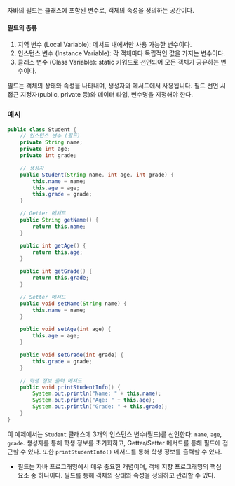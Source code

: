 자바의 필드는 클래스에 포함된 변수로, 객체의 속성을 정의하는 공간이다.

#### 필드의 종류
1. 지역 변수 (Local Variable): 메서드 내에서만 사용 가능한 변수이다.
2. 인스턴스 변수 (Instance Variable): 각 객체마다 독립적인 값을 가지는 변수이다.
3. 클래스 변수 (Class Variable): static 키워드로 선언되어 모든 객체가 공유하는 변수이다.

필드는 객체의 상태와 속성을 나타내며, 생성자와 메서드에서 사용됩니다. 필드 선언 시 접근 지정자(public, private 등)와 데이터 타입, 변수명을 지정해야 한다. 

### 예시
```java
public class Student {
    // 인스턴스 변수 (필드)
    private String name;
    private int age;
    private int grade;

    // 생성자
    public Student(String name, int age, int grade) {
        this.name = name;
        this.age = age;
        this.grade = grade;
    }

    // Getter 메서드
    public String getName() {
        return this.name;
    }

    public int getAge() {
        return this.age;
    }

    public int getGrade() {
        return this.grade;
    }

    // Setter 메서드
    public void setName(String name) {
        this.name = name;
    }

    public void setAge(int age) {
        this.age = age;
    }

    public void setGrade(int grade) {
        this.grade = grade;
    }

    // 학생 정보 출력 메서드
    public void printStudentInfo() {
        System.out.println("Name: " + this.name);
        System.out.println("Age: " + this.age);
        System.out.println("Grade: " + this.grade);
    }
}
```
이 예제에서는 `Student` 클래스에 3개의 인스턴스 변수(필드)를 선언한다: `name`, `age`, `grade`. 생성자를 통해 학생 정보를 초기화하고, Getter/Setter 메서드를 통해 필드에 접근할 수 있다. 또한 `printStudentInfo()` 메서드를 통해 학생 정보를 출력할 수 있다.


- 필드는 자바 프로그래밍에서 매우 중요한 개념이며, 객체 지향 프로그래밍의 핵심 요소 중 하나이다. 필드를 통해 객체의 상태와 속성을 정의하고 관리할 수 있다.